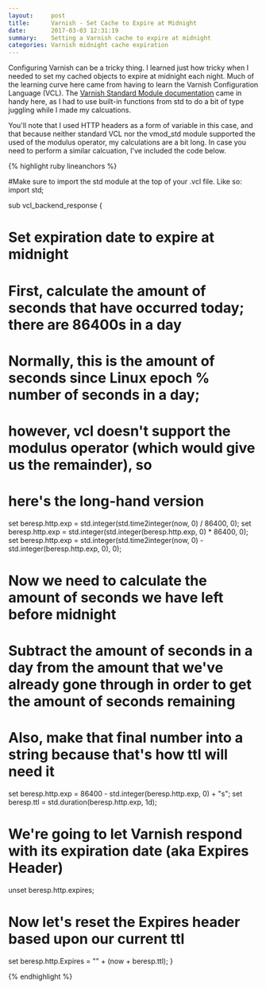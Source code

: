 ```yaml
---
layout:     post
title:      Varnish - Set Cache to Expire at Midnight
date:       2017-03-03 12:31:19
summary:    Setting a Varnish cache to expire at midnight
categories: Varnish midnight cache expiration
---
```


Configuring Varnish can be a tricky thing. I learned just how tricky when I needed to set my cached objects to expire at midnight each night. Much of the learning curve here came from having to learn the Varnish Configuration Language (VCL). The [Varnish Standard Module documentation](https://varnish-cache.org/docs/trunk/reference/vmod_std.generated.html) came in handy here, as I had to use built-in functions from std to do a bit of type juggling while I made my calcuations.

You'll note that I used HTTP headers as a form of variable in this case, and that because neither standard VCL nor the vmod_std module supported the used of the modulus operator, my calculations are a bit long. In case you need to perform a similar calcuation, I've included the code below. 

{% highlight ruby lineanchors %}

#Make sure to import the std module at the top of your .vcl file. Like so:
import std;


sub vcl_backend_response {

  # Set expiration date to expire at midnight
  # First, calculate the amount of seconds that have occurred today; there are 86400s in a day
  # Normally, this is the amount of seconds since Linux epoch % number of seconds in a day;
  # however, vcl doesn't support the modulus operator (which would give us the remainder), so
  # here's the long-hand version

  set beresp.http.exp = std.integer(std.time2integer(now, 0) / 86400, 0);
  set beresp.http.exp = std.integer(std.integer(beresp.http.exp, 0) * 86400, 0);
  set beresp.http.exp = std.integer(std.time2integer(now, 0) - std.integer(beresp.http.exp, 0), 0);

  # Now we need to calculate the amount of seconds we have left before midnight
  # Subtract the amount of seconds in a day from the amount that we've already gone through in order to get the amount of seconds remaining
  # Also, make that final number into a string because that's how ttl will need it

  set beresp.http.exp = 86400 - std.integer(beresp.http.exp, 0) + "s";
  set beresp.ttl = std.duration(beresp.http.exp, 1d);

  # We're going to let Varnish respond with its expiration date (aka Expires Header)
  unset beresp.http.expires;

  # Now let's reset the Expires header based upon our current ttl
  set beresp.http.Expires = "" + (now + beresp.ttl);
}

{% endhighlight %}
